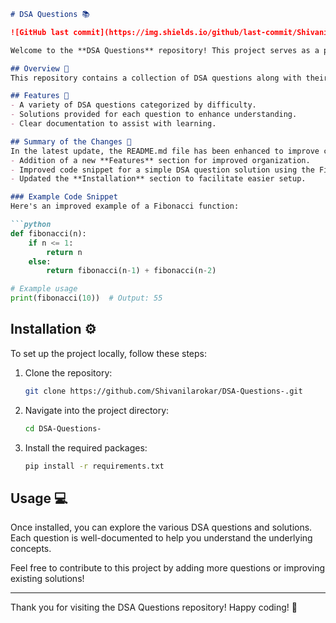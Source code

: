 ```markdown
# DSA Questions 📚

![GitHub last commit](https://img.shields.io/github/last-commit/Shivanilarokar/DSA-Questions-) ![GitHub issues](https://img.shields.io/github/issues/Shivanilarokar/DSA-Questions-) ![GitHub stars](https://img.shields.io/github/stars/Shivanilarokar/DSA-Questions-?style=social)

Welcome to the **DSA Questions** repository! This project serves as a platform for practicing and enhancing your Data Structures and Algorithms (DSA) skills.

## Overview 🌟
This repository contains a collection of DSA questions along with their solutions. It is designed to help developers and learners improve their problem-solving abilities and understand fundamental concepts in algorithms and data structures.

## Features 🚀
- A variety of DSA questions categorized by difficulty.
- Solutions provided for each question to enhance understanding.
- Clear documentation to assist with learning.

## Summary of the Changes 📝
In the latest update, the README.md file has been enhanced to improve clarity and usability. Key changes include:
- Addition of a new **Features** section for improved organization.
- Improved code snippet for a simple DSA question solution using the Fibonacci sequence for better clarity and performance.
- Updated the **Installation** section to facilitate easier setup.

### Example Code Snippet
Here's an improved example of a Fibonacci function:

```python
def fibonacci(n):
    if n <= 1:
        return n
    else:
        return fibonacci(n-1) + fibonacci(n-2)

# Example usage
print(fibonacci(10))  # Output: 55
```

## Installation ⚙️
To set up the project locally, follow these steps:
1. Clone the repository:
    ```bash
    git clone https://github.com/Shivanilarokar/DSA-Questions-.git
    ```
2. Navigate into the project directory:
    ```bash
    cd DSA-Questions-
    ```
3. Install the required packages:
    ```bash
    pip install -r requirements.txt
    ```

## Usage 💻
Once installed, you can explore the various DSA questions and solutions. Each question is well-documented to help you understand the underlying concepts.

Feel free to contribute to this project by adding more questions or improving existing solutions!

---

Thank you for visiting the DSA Questions repository! Happy coding! 🎉
```